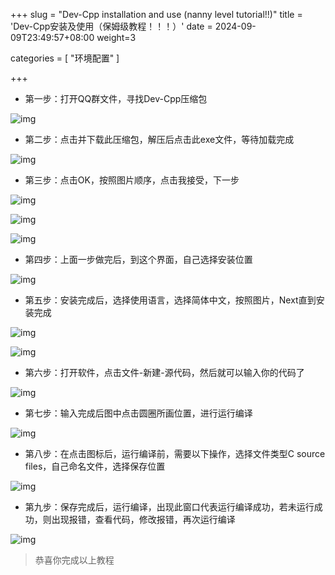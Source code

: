 +++
slug = "Dev-Cpp installation and use (nanny level tutorial!!)"
title = 'Dev-Cpp安装及使用（保姆级教程！！！）'
date = 2024-09-09T23:49:57+08:00
weight=3

categories = [
    "环境配置"
]


+++

+ 第一步：打开QQ群文件，寻找Dev-Cpp压缩包

![img](/images/posts/Dev-Cpp安装/0.png)

+ 第二步：点击并下载此压缩包，解压后点击此exe文件，等待加载完成

![img](/images/posts/Dev-Cpp安装/1.png)

+ 第三步：点击OK，按照图片顺序，点击我接受，下一步

![img](/images/posts/Dev-Cpp安装/2.png)

![img](/images/posts/Dev-Cpp安装/3.png)

![img](/images/posts/Dev-Cpp安装/4.png)

+ 第四步：上面一步做完后，到这个界面，自己选择安装位置

![img](/images/posts/Dev-Cpp安装/5.png)
+ 第五步：安装完成后，选择使用语言，选择简体中文，按照图片，Next直到安装完成

![img](/images/posts/Dev-Cpp安装/6.png)

![img](/images/posts/Dev-Cpp安装/7.png)

+ 第六步：打开软件，点击文件-新建-源代码，然后就可以输入你的代码了

![img](/images/posts/Dev-Cpp安装/8.png)

+ 第七步：输入完成后图中点击圆圈所画位置，进行运行编译

![img](/images/posts/Dev-Cpp安装/9.png)

+ 第八步：在点击图标后，运行编译前，需要以下操作，选择文件类型C source files，自己命名文件，选择保存位置

![img](/images/posts/Dev-Cpp安装/10.png)

+ 第九步：保存完成后，运行编译，出现此窗口代表运行编译成功，若未运行成功，则出现报错，查看代码，修改报错，再次运行编译

![img](/images/posts/Dev-Cpp安装/11.png)

> 恭喜你完成以上教程